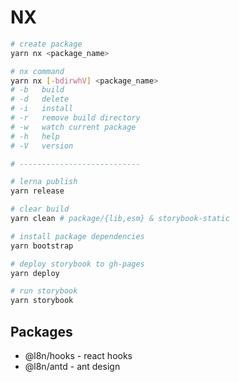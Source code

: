 # NX

```bash
# create package
yarn nx <package_name>

# nx command
yarn nx [-bdirwhV] <package_name>
# -b   build
# -d   delete
# -i   install
# -r   remove build directory
# -w   watch current package
# -h   help
# -V   version

# ---------------------------

# lerna publish
yarn release

# clear build
yarn clean # package/{lib,esm} & storybook-static

# install package dependencies
yarn bootstrap

# deploy storybook to gh-pages
yarn deploy

# run storybook
yarn storybook
```

## Packages

* @l8n/hooks - react hooks
* @l8n/antd - ant design
